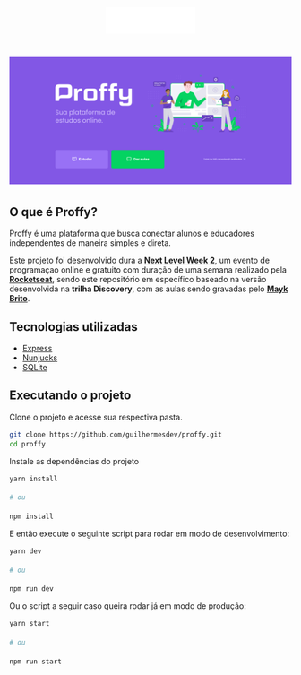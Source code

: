 <p align="center">
	<img alt="Logo do Proffy" src=".github/logo.svg" width="160px">
</p>

# ![Proffy](.github/cover.png)

## O que é Proffy?

Proffy é uma plataforma que busca conectar alunos e educadores independentes de maneira simples e direta.

Este projeto foi desenvolvido dura a **[Next Level Week 2](https://nextlevelweek.com/)**, um evento de programaçao online e gratuito com duração de uma semana realizado pela **[Rocketseat](https://github.com/Rocketseat)**, sendo este repositório em específico baseado na versão desenvolvida na **trilha Discovery**, com as aulas sendo gravadas pelo **[Mayk Brito](https://github.com/maykbrito)**.

## Tecnologias utilizadas

- [Express](https://expressjs.com/)
- [Nunjucks](https://mozilla.github.io/nunjucks/)
- [SQLite](https://www.sqlite.org/index.html)

## Executando o projeto

Clone o projeto e acesse sua respectiva pasta.

```bash
git clone https://github.com/guilhermesdev/proffy.git
cd proffy
```

Instale as dependências do projeto

```bash
yarn install

# ou

npm install
```

E então execute o seguinte script para rodar em modo de desenvolvimento:

```bash
yarn dev

# ou

npm run dev
```

Ou o script a seguir caso queira rodar já em modo de produção:

```bash
yarn start

# ou

npm run start
```
